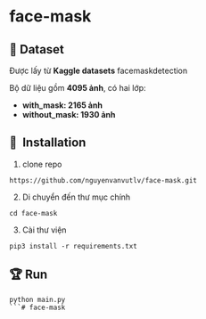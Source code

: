 # face-mask


## :file_folder: Dataset

Được lấy từ __Kaggle datasets__ facemaskdetection

Bộ dữ liệu gồm __4095 ảnh__, có hai lớp:
*	__with_mask: 2165 ảnh__
*	__without_mask: 1930 ảnh__


## 🚀&nbsp; Installation

1. clone repo
```
https://github.com/nguyenvanvutlv/face-mask.git
```
2. Di chuyển đến thư mục chính

```
cd face-mask
```
3. Cài thư viện

```
pip3 install -r requirements.txt
```


## :trophy: Run

```
python main.py
```# face-mask
